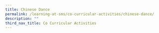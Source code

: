 ```yaml
---
title: Chinese Dance
permalink: /learning-at-sms/co-curricular-activities/chinese-dance/
description: ""
third_nav_title: Co Curricular Activities
---
```

